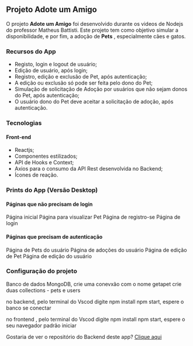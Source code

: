 ##  Projeto Adote um Amigo
O projeto **Adote um Amigo** foi desenvolvido durante os videos de Nodejs do professor Matheus Battisti.
Este projeto tem como objetivo simular a disponibilidade, e por fim, a adoção de **Pets** , especialmente cães e gatos.



###  Recursos do App
* Registo, login e logout de usuário;
* Edição de usuário, após login;
* Registro, edição e exclusão de Pet, após autenticação;
* A edição ou exclusão só pode ser feita pelo dono do Pet;
* Simulação de solicitação de Adoção por usuários que não sejam donos do Pet, após autenticação;
* O usuário dono do Pet deve aceitar a solicitação de adoção, após autenticação.

###  Tecnologias 
####  Front-end
* Reactjs;
* Componentes estilizados;
* API de Hooks e Context;
* Axios para o consumo da API Rest desenvolvida no Backend;
* Ícones de reação.
###  Prints do App (Versão Desktop)
####  Páginas que não precisam de login
  Página inicial
  Página para visualizar Pet
  Página de registro-se
  Página de login

####  Páginas que precisam de autenticação
  Página de Pets do usuário
  Página de adoções do usuário
  Página de edição de Pet
  Página de edição do usuário

### Configuração do projeto
  Banco de dados MongoDB, crie uma conevxão com o nome getapet
  crie duas collections - pets e users   

  no backend, pelo terminal do Vscod digite
     npm install 
     npm start, espere o banco se conectar 

  no frontend , pelo terminal do Vscod digite
     npm install 
     npm start, espere o seu navegador padrão iniciar

Gostaria de ver o repositório do Backend deste app?
[ Clique aqui ](https://github.com/aurelioleonel/Adote_um_Amigo.git)

